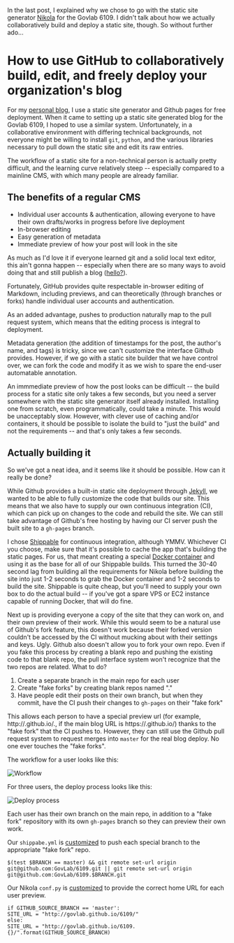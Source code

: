 In the last post, I explained why we chose to go with the static site generator [Nikola](http://getnikola.com/) for the Govlab 6109.  I didn't talk about how we actually collaboratively build and deploy a static site, though.  So without further ado...

# How to use GitHub to collaboratively build, edit, and freely deploy your organization's blog

For my [personal blog](http://johnkrauss.com), I use a static site generator and Github pages for free deployment.  When it came to setting up a static site generated blog for the Govlab 6109, I hoped to use a similar system.  Unfortunately, in a collaborative environment with differing technical backgrounds, not everyone might be willing to install `git`, `python`, and the various libraries necessary to pull down the static site and edit its raw entries.

The workflow of a static site for a non-technical person is actually pretty difficult, and the learning curve relatively steep -- especially compared to a mainline CMS, with which many people are already familiar.

## The benefits of a regular CMS

* Individual user accounts & authentication, allowing everyone to have their own drafts/works in progress before live deployment
* In-browser editing
* Easy generation of metadata
* Immediate preview of how your post will look in the site

As much as I'd love it if everyone learned git and a solid local text editor, this ain't gonna happen -- especially when there are so many ways to avoid doing that and still publish a blog ([hello?](http://tumblr.com/)).

Fortunately, GitHub provides quite respectable in-browser editing of Markdown, including previews, and can theoretically (through branches or forks) handle individual user accounts and authentication.

As an added advantage, pushes to production naturally map to the pull request system, which means that the editing process is integral to deployment.

Metadata generation (the addition of timestamps for the post, the author's name, and tags) is tricky, since we can't customize the interface Github provides.  However, if we go with a static site builder that we have control over, we can fork the code and modify it as we wish to spare the end-user automatable annotation.

An immmediate preview of how the post looks can be difficult -- the build process for a static site only takes a few seconds, but you need a server somewhere with the static site generator itself already installed.  Installing one from scratch, even programmatically, could take a minute.  This would be unacceptably slow.  However, with clever use of caching and/or containers, it should be possible to isolate the build to "just the build" and not the requirements -- and that's only takes a few seconds.

## Actually building it

So we've got a neat idea, and it seems like it should be possible.  How can it really be done?

While Github provides a built-in static site deployment through [Jekyll](http://jekyllrb.com), we wanted to be able to fully customize the code that builds our site.  This means that we also have to supply our own continuous integration (CI), which can pick up on changes to the code and rebuild the site.  We can still take advantage of Github's free hosting by having our CI server push the built site to a `gh-pages` branch.

I chose [Shippable](https://www.shippable.com/) for continuous integration, although YMMV.  Whichever CI you choose, make sure that it's possible to cache the app that's building the static pages.  For us, that meant creating a special [Docker container](https://registry.hub.docker.com/u/thegovlab/6109/) and using it as the base for all of our Shippable builds.  This turned the 30-40 second lag from building all the requirements for Nikola before building the site into just 1-2 seconds to grab the Docker container and 1-2 seconds to build the site.  Shippable is quite cheap, but you'll need to supply your own box to do the actual build -- if you've got a spare VPS or EC2 instance capable of running Docker, that will do fine.

Next up is providing everyone a copy of the site that they can work on, and their own preview of their work.  While this would seem to be a natural use of Github's fork feature, this doesn't work because their forked version couldn't be accessed by the CI without mucking about with their settings and keys.  Ugly.  Github also doesn't allow you to fork your own repo.  Even if you fake this process by creating a blank repo and pushing the existing code to that blank repo, the pull interface system won't recognize that the two repos are related.  What to do?

1. Create a separate branch in the main repo for each user
2. Create "fake forks" by creating blank repos named "<blog>.<user>"
3. Have people edit their posts on their own branch, but when they commit, have the CI push their changes to `gh-pages` on their "fake fork"

This allows each person to have a special preview url (for example, http://<project>.github.io/<blog>.<user>, if the main blog URL is https://<project>.github.io/<blog>) thanks to the "fake fork" that the CI pushes to.  However, they can still use the Github pull request system to request merges into `master` for the real blog deploy.  No one ever touches the "fake forks".

The workflow for a user looks like this:

<!--
[User creates post{bg:wheat}]-CI->[Deploys to personal preview{bg:steelblue}],
[User creates post{bg:wheat}]-User->[Edits{bg:wheat}],
[Edits{bg:wheat}]-User->[Pull request{bg:wheat}],
[Pull request{bg:wheat}]-Editor>[Comments{bg:violet}],
[Pull request{bg:wheat}]-Editor->[Merges{bg:violet}],
[Merges{bg:violet}]-CI>[Deploys to production{bg:steelblue}],
[Comments{bg:violet}]-User->[Edits{bg:wheat}],
[Edits{bg:wheat}]-CI->[Deploys to personal preview{bg:steelblue},
-->
![Workflow](http://www.yuml.me/c7f52c99)

For three users, the deploy process looks like this:

<!--
[https:⁄⁄github.com⁄org⁄blog|REPO{bg:tomato}]-[james|BRANCH{bg:thistle}]
[https:⁄⁄github.com⁄org⁄blog|REPO{bg:tomato}]-[debbie|BRANCH{bg:thistle}]
[https:⁄⁄github.com⁄org⁄blog|REPO{bg:tomato}]-[sally|BRANCH{bg:thistle}]
[https:⁄⁄github.com⁄org⁄blog|REPO{bg:tomato}]-[master|BRANCH{bg:violet}]
[https:⁄⁄github.com⁄org⁄blog|REPO{bg:tomato}]-[gh-pages|BRANCH{bg:thistle}]
[master|BRANCH]->[Continuous Integration|debbie|sally|master|james{bg:seagreen}]
[sally|BRANCH]->[Continuous Integration{bg:seagreen}]
[debbie|BRANCH]->[Continuous Integration{bg:seagreen}]
[james|BRANCH]->[Continuous Integration{bg:seagreen}]
[https:⁄⁄github.com⁄org⁄blog.sally|REPO (fake fork){bg:salmon}]-[gh-pages |BRANCH{bg:thistle}]
[https:⁄⁄github.com⁄org⁄blog.debbie|REPO (fake fork){bg:salmon}]-[gh-pages  |BRANCH{bg:thistle}]
[https:⁄⁄github.com⁄org⁄blog.james|REPO (fake fork){bg:salmon}]-[gh-pages   |BRANCH{bg:thistle}]
[Continuous Integration]->[gh-pages|BRANCH]
[Continuous Integration]->[gh-pages |BRANCH]
[Continuous Integration]->[gh-pages  |BRANCH]
[Continuous Integration]->[gh-pages   |BRANCH]
[gh-pages   |BRANCH]-.->[https:⁄⁄org.github.io⁄blog.james|PREVIEW BLOG{bg:skyblue}]
[gh-pages|BRANCH]-.->[https:⁄⁄org.github.io⁄blog|PRODUCTION BLOG{bg:steelblue}]
[gh-pages |BRANCH]-.->[https:⁄⁄org.github.io⁄blog.sally|PREVIEW BLOG{bg:skyblue}]
[gh-pages  |BRANCH]-.->[https:⁄⁄org.github.io⁄blog.debbie|PREVIEW BLOG{bg:skyblue}]
-->
![Deploy process](http://www.yuml.me/f0383a0e)

Each user has their own branch on the main repo, in addition to a "fake fork" repository with its own `gh-pages` branch so they can preview their own work.

Our `shippabe.yml` is [customized](https://github.com/GovLab/6109/blob/master/shippable.yml#L13) to push each special branch to the appropriate "fake fork" repo.

`$(test $BRANCH == master) && git remote set-url origin git@github.com:GovLab/6109.git || git remote set-url origin git@github.com:GovLab/6109.$BRANCH.git`

Our Nikola `conf.py` is [customized](https://github.com/GovLab/6109/blob/master/conf.py#L28) to provide the correct home URL for each user preview.

```
if GITHUB_SOURCE_BRANCH == 'master':
SITE_URL = "http://govlab.github.io/6109/"
else:
SITE_URL = "http://govlab.github.io/6109.{}/".format(GITHUB_SOURCE_BRANCH)
```
